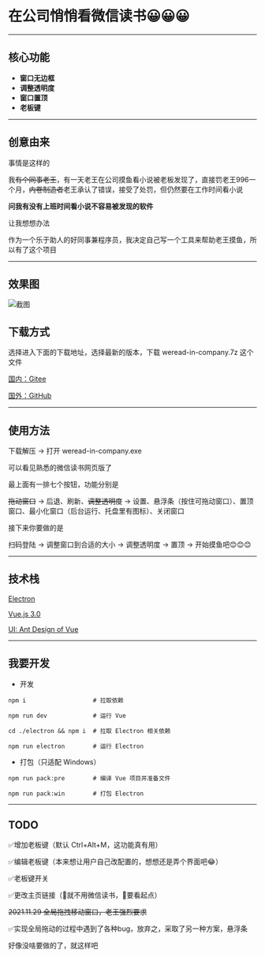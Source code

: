 # 在公司悄悄看微信读书😀😀😀

---

## 核心功能

- **窗口无边框**
- **调整透明度**
- **窗口置顶**
- **老板键**

---

## 创意由来

事情是这样的

我~~有个同事老王~~，有一天老王在公司摸鱼看小说被老板发现了，直接罚老王996一个月，~~内卷制造者~~老王承认了错误，接受了处罚，但仍然要在工作时间看小说

**问我有没有上班时间看小说不容易被发现的软件**

让我想想办法

作为一个乐于助人的好同事兼程序员，我决定自己写一个工具来帮助老王摸鱼，所以有了这个项目

---

## 效果图

![截图](doc/1.jpg)

## 下载方式

选择进入下面的下载地址，选择最新的版本，下载 weread-in-company.7z 这个文件

[国内：Gitee](https://gitee.com/zjxlooou/weread-in-company/releases)

[国外：GitHub](https://github.com/zjxlooou/weread-in-company/releases)

---

## 使用方法

下载解压 → 打开 weread-in-company.exe

可以看见熟悉的微信读书网页版了

最上面有一排七个按钮，功能分别是

~~拖动窗口~~ → 后退、刷新、~~调整透明度~~ → 设置、悬浮条（按住可拖动窗口）、置顶窗口、最小化窗口（后台运行、托盘里有图标）、关闭窗口

接下来你要做的是

扫码登陆 → 调整窗口到合适的大小 → 调整透明度 → 置顶 → 开始摸鱼吧😊😊😊

---

## 技术栈

[Electron](https://github.com/electron/electron)

[Vue.js 3.0](https://github.com/vuejs/docs-next-zh-cn)

[UI: Ant Design of Vue](https://github.com/vueComponent/ant-design-vue)

---

## 我要开发

- 开发
  
```shell
npm i                   # 拉取依赖

npm run dev             # 运行 Vue

cd ./electron && npm i  # 拉取 Electron 相关依赖

npm run electron        # 运行 Electron
```

- 打包（只适配 Windows）
  
```shell
npm run pack:pre        # 编译 Vue 项目并准备文件

npm run pack:win        # 打包 Electron
```

---

## TODO

✅增加老板键（默认 Ctrl+Alt+M，这功能真有用）

✅编辑老板键（本来想让用户自己改配置的，想想还是弄个界面吧😂）

✅老板键开关

✅更改主页链接（👴就不用微信读书，👴要看起点）

~~2021.11.29 全局拖拽移动窗口，老王强烈要求~~

✅实现全局拖动的过程中遇到了各种bug，放弃之，采取了另一种方案，悬浮条

好像没啥要做的了，就这样吧